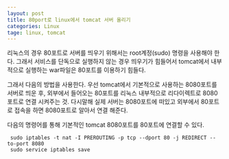 ```yaml
---
layout: post
title: 80port로 linux에서 tomcat 서버 올리기
categories: Linux
tage: linux, tomcat
---
```


리눅스의 경우 80포트로 서버를 띄우기 위해서는 root계정(sudo) 명령을 사용해야 한다.
그래서 서비스를 단독으로 실행하지 않는 경우 띄우기가 힘들어서 tomcat에서 내부적으로 실행하는 war파일은 80포트를 이용하기 힘들다.

그래서 다음의 방법을 사용한다.
우선 tomcat에서 기본적으로 사용하는 8080포트를 서버로 띄운 후, 외부에서 들어오는 80포트를 리눅스 내부적으로 리다이렉트로 8080포트로 연결 시켜주는 것.
다시말해 실제 서버는 8080포트에 떠있고 외부에서 80포트로 접속을 하면 8080포트로 알아서 연결 해준다.

다음의 명령어를 통해 기본적인 tomcat 8080포트를 80포트에 연결할 수 있다.

     sudo iptables -t nat -I PREROUTING -p tcp --dport 80 -j REDIRECT --to-port 8080
     sudo service iptables save
